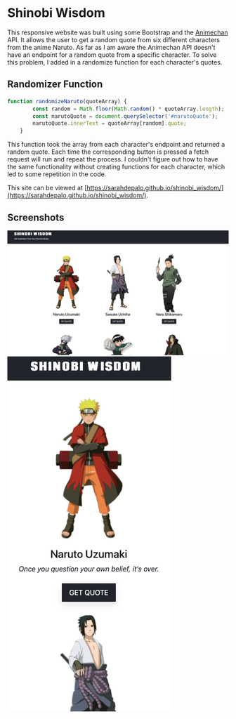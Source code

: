 # Shinobi Wisdom

This responsive website was built using some Bootstrap and the [Animechan](https://animechan.vercel.app/) API. It allows the user to get a random quote from six different characters from the anime Naruto. 
As far as I am aware the Animechan API doesn't have an endpoint for a random quote from a specific character. To solve this problem, I added in a randomize function for each character's quotes. 

## Randomizer Function

``` javascript
function randomizeNaruto(quoteArray) {
        const random = Math.floor(Math.random() * quoteArray.length);
        const narutoQuote = document.querySelector('#narutoQuote');
        narutoQuote.innerText = quoteArray[random].quote;
    }
```

This function took the array from each character's endpoint and returned a random quote. Each time the corresponding button is pressed a fetch request will run and repeat the process. I couldn't figure out how to have the same functionality without creating functions for each character, which led to some repetition in the code. 

This site can be viewed at [https://sarahdepalo.github.io/shinobi_wisdom/](https://sarahdepalo.github.io/shinobi_wisdom/).

## Screenshots

![](imgs/narutoScreenshot.png)
![](imgs/mobileScreenshot.png)

